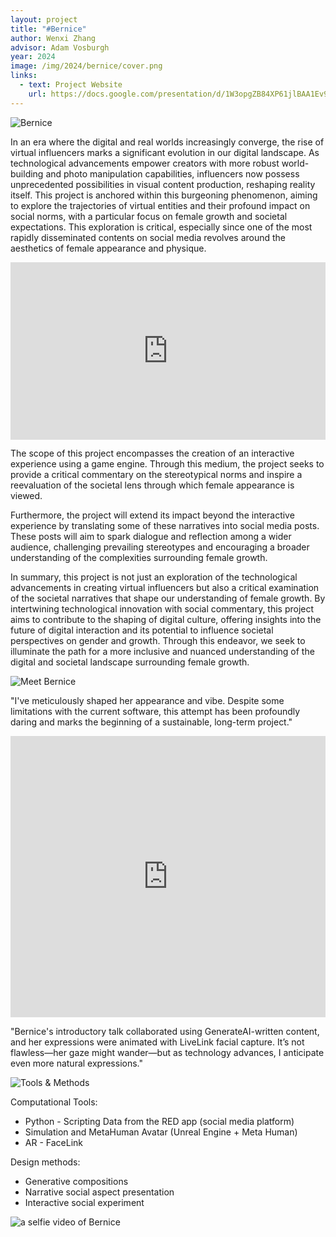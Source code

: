 ```yaml
---
layout: project
title: "#Bernice"
author: Wenxi Zhang
advisor: Adam Vosburgh
year: 2024
image: /img/2024/bernice/cover.png
links:
  - text: Project Website
    url: https://docs.google.com/presentation/d/1W3opgZB84XP61jlBAA1Ev9quAf0aq0lfhFIqJ-kJSuk/edit?usp=sharing
---
```

![Bernice](/img/2024/bernice/cover.png)

In an era where the digital and real worlds increasingly converge, the rise of virtual influencers marks a significant evolution in our digital landscape. As technological advancements empower creators with more robust world-building and photo manipulation capabilities, influencers now possess unprecedented possibilities in visual content production, reshaping reality itself. This project is anchored within this burgeoning phenomenon, aiming to explore the trajectories of virtual entities and their profound impact on social norms, with a particular focus on female growth and societal expectations. This exploration is critical, especially since one of the most rapidly disseminated contents on social media revolves around the aesthetics of female appearance and physique.

<iframe src="https://docs.google.com/presentation/d/e/2PACX-1vS1bwgWQCXdJ8gqQ9X7D7TXrApne6KEUZL_28AB7d555rTg3s3IO9bdGGxYPXbj4xothxTYjvB7-7S1/embed?start=false&loop=false&delayms=3000" frameborder="0"
  allow="accelerometer; autoplay; encrypted-media; gyroscope; picture-in-picture; web-share"
  allowfullscreen
  style="aspect-ratio: 16 / 9; width: 100%;"></iframe>


The scope of this project encompasses the creation of an interactive experience using a game engine. Through this medium, the project seeks to provide a critical commentary on the stereotypical norms and inspire a reevaluation of the societal lens through which female appearance is viewed.

Furthermore, the project will extend its impact beyond the interactive experience by translating some of these narratives into social media posts. These posts will aim to spark dialogue and reflection among a wider audience, challenging prevailing stereotypes and encouraging a broader understanding of the complexities surrounding female growth.

In summary, this project is not just an exploration of the technological advancements in creating virtual influencers but also a critical examination of the societal narratives that shape our understanding of female growth. By intertwining technological innovation with social commentary, this project aims to contribute to the shaping of digital culture, offering insights into the future of digital interaction and its potential to influence societal perspectives on gender and growth. Through this endeavor, we seek to illuminate the path for a more inclusive and nuanced understanding of the digital and societal landscape surrounding female growth.

![Meet Bernice](/img/2024/bernice/01.gif)

"I've meticulously shaped her appearance and vibe. Despite some limitations with the current software, this attempt has been profoundly daring and marks the beginning of a sustainable, long-term project."

<iframe width="800" height="450" src="https://www.youtube.com/embed/BMTPoXLU8LA?si=gRpr10PFjUgdzTJx&amp;start=2" title="YouTube video player" frameborder="0"
  allow="accelerometer; autoplay; encrypted-media; gyroscope; picture-in-picture; web-share"
  allowfullscreen
  style="aspect-ratio: 16 / 9; width: 100%;"></iframe>

"Bernice's introductory talk collaborated using GenerateAI-written content, and her expressions were animated with LiveLink facial capture. It’s not flawless—her gaze might wander—but as technology advances, I anticipate even more natural expressions."

![Tools & Methods](/img/2024/bernice/02.gif)

Computational Tools:
- Python - Scripting Data from the RED app (social media platform) 
- Simulation and MetaHuman Avatar (Unreal Engine + Meta Human)
- AR - FaceLink


Design methods: 
- Generative compositions 
- Narrative social aspect presentation 
- Interactive social experiment

![a selfie video of Bernice](/img/2024/bernice/03.gif)